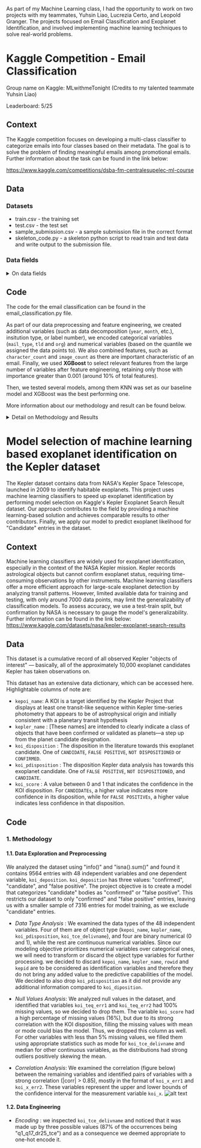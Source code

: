 As part of my Machine Learning class, I had the opportunity to work on two projects with my teammates, Yuhsin Liao, Lucrezia Certo, and Leopold Granger. The projects focused on Email Classification and Exoplanet Identification, and involved implementing machine learning techniques to solve real-world problems. 

# Kaggle Competition - Email Classification 
Group name on Kaggle: MLwithmeTonight (Credits to my talented teammate Yuhsin Liao)

Leaderboard: 5/25

## Context
The Kaggle competition focuses on developing a multi-class classifier to categorize emails into four classes based on their metadata. The goal is to solve the problem of finding meaningful emails among promotional emails. Further information about the task can be found in the link below: 

https://www.kaggle.com/competitions/dsba-fm-centralesupelec-ml-course

## Data
### Datasets

- train.csv - the training set
- test.csv - the test set
- sample_submission.csv - a sample submission file in the correct format
- skeleton_code.py - a skeleton python script to read train and test data and write output to the submission file.


### Data fields
<details>
  <summary> On data fields </summary>
  
  - Id - the id of the email
  - date - date and time at which mail was received
  - org - the organisation of the sender
  - tld - top-level domain of the sender's organisation
  - ccs - number of people cc'd in the email
  - bcced - is the receiver bcc'd in the email
  - mail_type - the type of the mail body
  - images - number of images in the mail body
  - urls - number of urls in the mail body
  - salutations - is salutation used in the email?
  - designation - is designation of the sender mentioned in the email?
  - chars_in_subject - number of characters in the email's subject
  - chars_in_body - number of characters in the email's body
  - label - the label of the email
  
</details>

## Code
The code for the email classification can be found in the email_classification.py file. 

As part of our data preprocessing and feature engineering, we created additional variables (such as data decomposition (`year`, `month`, etc.), insitution type, or label number), we encoded categorical variables (`mail_type`, `tld` and `org`) and numerical variables (based on the quantile we assigned the data points to). We also combined features, such as `character_count` and `image_count` as there are important characteristic of an email. Finally, we used **XGBoost** to select relevant features from the large number of variables after feature engineering, retaining only those with importance greater than 0.001 (around 10% of total features). 

Then, we tested several models, among them KNN was set as our baseline model and XGBoost was the best performing one. 

More information about our methodology and result can be found below. 

<details>

<summary> Detail on Methodology and Results </summary>

### 1. Methodology

#### 1.1. Data Exploration

After analysing the dataset, we found that:
- The date variable should be transformed into a date type so to be able to extract more specific information like the month or the day of the week the email was sent. 
- Considering that the aim is to run a classification model on the data, the categorical variables will have to go through some form of encoding.  
- We needed to investigate the distributions of the numerical variables to understand whether some transformation was needed.
- There were few NAs (4% max of the total rows). We decided not to delete them as they still hold information and instead replaced them with either 0 in numerical cases or “not defined” in categorical variables. 
- There were some rows that were exact duplicates with the exception of the label.

#### 1.2. Data Preprocessing

We transformed the `date` column into the appropriate format, datetime type.


#### 1.3. Feature Engineering

- *Date Transformation* : we decided to split the date variable into 5 new variables: `day`, `hour`, `year`, `month` and `weekday`. We did this as we believed there might be some patterns regarding the moment the email has been sent and the type of email. For example updates from the bank/insurance might be sent regularly on a specific day of the week.

- *Categorical Data Encoding* : We performed two types of **encoding** on the object variables. We performed one hot for the `mail_type` because the main information we wanted to focus on was the type associated with the email. Regarding the `org` and `tdl` variables, we performed target-encoding based on each category’s probability to target labels. For example, if the category “facebook” appears in 100 rows, 50 with label 1 and 50 with  label 2, we will create the columns “org_label_1” = 0.5 and “org_label_2” = 0.5.

- *New Variables* : We also performed an additional layer of feature engineering on the tld and org variables. By studying the values of these variables, we noticed that some of them were linked to a certain type of institution ( ex. “centralesupelec” and “iiit” are academic institutions). Because of this, we thought that having variables marking the type of institution the sender belonged to could increase the performance of the model. We then created 4 new variables -  `academic`, `government`, `e-learning` and `travel` - where we hot encoded all the observations that satisfied the belongingness criteria of each type of institution.  

- *Variable Distribution* : To solve the issue of skewness and outliers that strongly biased upward the mean of numerical data, we decided that we needed to retain whether the variable is equal to zero or not, and a general idea of the magnitude of the value. In our opinion a good way to achieve this was to encode these variables based on the quantile they belonged to. Therefore we associated each value to one of 6 bins where: 0-20% → 1, 20-40% → 2, 40-60% → 3 etc. Plus a bin 0 where all the zero values were entered (applied to all the numerical variables with the exception of “chars_in_body” as it did not have any 0 values). Hence, we generated four new variables: `quantile_chars_body`, `quantile_chars_subject` , `quantile_images`, `quantile_urls`.

- *Duplicate issue* : To handle duplicates and overlapping data between the training and test sets, we added 8 new columns initialized to 0 for labels. Using a dictionary, we checked for duplicates in the email, setting the corresponding column to 1 and keeping the current label column at 0. For the test set, we created a "label" column initialized with 9, and applied the same logic. Generated variables: `label_0`, `label_1`, `label_2`, etc.

- *Feature Combination* : We explored combining character count and image count in two ways. Firstly, by taking the maximum value between the quantile of characters and images to determine verbosity or image-heavy nature of an email. Secondly, by applying a log transformation to both character count and image count (log(n char) + log(n images)) to reduce skewness. This helps capture the distinction between emails with different character counts and image counts. Generated Variables: 'image_heavy' (int type), 'log_image_char' (float type).

- *Feature Selection* : We used **XGBoost** to select relevant features from the large number of variables after feature engineering, retaining only those with importance greater than 0.001 (around 10% of total features), mitigating overfitting risk. Lasso Regression and Mutual Information yielded unsatisfactory results compared to our final method.


### 2. Model Tuning and Comparison

#### 2.1. Model Tuning

After feature engineering, we explored different models to evaluate the performance. We splitted the training set with test size = 0.25. We then performed GridSearch to tune the parameters of our models. We evaluate the model by using repeated classified k fold cross-validation, with three repeats and 10 folds.

```python
# Obtaining average performance of the model by using repeated classified k fold cross-validation, with three repeats and 10 folds.
from numpy import mean
from numpy import std
from sklearn.model_selection import cross_val_score
from sklearn.model_selection import RepeatedStratifiedKFold
cv = RepeatedStratifiedKFold(n_splits=10, n_repeats=3, random_state=1)
n_scores = cross_val_score(xg_top, x_top_feat, y, scoring='accuracy', cv=cv, n_jobs=-1, error_score='raise')
# report performance
print('Accuracy: %.3f (%.3f)' % (mean(n_scores), std(n_scores)))
```
We tested : 
- KNN
- RandomForest
- SVM
- XGBoost
- Gradient Boosting

We used KNN as our baseline model, initially achieving an accuracy of 0.4284 with n_neighbors = 3. Tuning n_neighbors to 30 improved accuracy to 0.5152, and using a Lasso model for feature selection further improved it to 0.5155. Cross-validation yielded an accuracy of 0.51993 on the Kaggle test set.

Our best performing model was XGBoost, initially achieving an accuracy of 0.605 without tuning. After feature selection and parameter tuning using RandomizedSearchCV, we obtained an accuracy of 0.6102 on our own test set and 0.598 on the Kaggle test set. Addressing duplicates in the dataset also contributed to the score improvement.


#### 2.2. Results

| Model  | Train Set Score after tuning | Test Set Score |
| ------------- | ------------- | ------------- |
| KNN  | 0.5155 | 0.5199 |
| XGBoost  | 0.6102 | 0.5983 |
| XGBoost/Duplicates  | 0.8877 | 0.7031 |
| SVM | 0.5975  | 0.5744 |
| RadomForest | 0.6026 | 0.5933 |

</details>



# Model selection of machine learning based exoplanet identification on the Kepler dataset

The Kepler dataset contains data from NASA's Kepler Space Telescope, launched in 2009 to identify habitable exoplanets. This project uses machine learning classifiers to speed up exoplanet identification by performing model selection on Kaggle's Kepler Exoplanet Search Result dataset. Our approach contributes to the field by providing a machine learning-based solution and achieves comparable results to other contributors. Finally, we apply our model to predict exoplanet likelihood for "Candidate" entries in the dataset.

## Context 
Machine learning classifiers are widely used for exoplanet identification, especially in the context of the NASA Kepler mission. Kepler records astrological objects but cannot confirm exoplanet status, requiring time-consuming observations by other instruments. Machine learning classifiers offer a more efficient approach for large-scale exoplanet detection by analyzing transit patterns. However, limited available data for training and testing, with only around 7000 data points, may limit the generalizability of classification models. To assess accuracy, we use a test-train split, but confirmation by NASA is necessary to gauge the model's generalizability. Further information can be found in the link below: 
https://www.kaggle.com/datasets/nasa/kepler-exoplanet-search-results

## Data

This dataset is a cumulative record of all observed Kepler "objects of interest" — basically, all of the approximately 10,000 exoplanet candidates Kepler has taken observations on.

This dataset has an extensive data dictionary, which can be accessed here. Highlightable columns of note are:

- `kepoi_name`: A KOI is a target identified by the Kepler Project that displays at least one transit-like sequence within Kepler time-series photometry that appears to be of astrophysical origin and initially consistent with a planetary transit hypothesis
- `kepler_name` : [These names] are intended to clearly indicate a class of objects that have been confirmed or validated as planets—a step up from the planet candidate designation.
- `koi_disposition` : The disposition in the literature towards this exoplanet candidate. One of `CANDIDATE`, `FALSE POSITIVE`, `NOT DISPOSITIONED` or `CONFIRMED`.
- `koi_pdisposition` : The disposition Kepler data analysis has towards this exoplanet candidate. One of `FALSE POSITIVE`, `NOT DISPOSITIONED`, and `CANDIDATE`.
- `koi_score` : A value between 0 and 1 that indicates the confidence in the KOI disposition. For `CANDIDATEs`, a higher value indicates more confidence in its disposition, while for `FALSE POSITIVEs`, a higher value indicates less confidence in that disposition.

## Code

### 1. Methodology

#### 1.1. Data Exploration and Preprocessing

We analyzed the dataset using "info()" and "isna().sum()" and found it contains 9564 entries with 48 independent variables and one dependent variable, `koi_deposition`. `koi_deposition` has three values: "confirmed", "candidate", and "false positive". The project objective is to create a model that categorizes "candidate" bodies as "confirmed" or "false positive". This restricts our dataset to only "confirmed" and "false positive" entries, leaving us with a smaller sample of 7316 entries for model training, as we exclude "candidate" entries.

- *Data Type Analysis* : We examined the data types of the 48 independent variables. Four of them are of object type (`kepoi_name`, `kepler_name`, `koi_pdisposition`, `koi_tce_delivname`), and four are binary numerical (0 and 1), while the rest are continuous numerical variables. Since our modeling objective prioritizes numerical variables over categorical ones, we will need to transform or discard the object type variables for further processing. we decided to discard `kepoi_name`, `kepler_name`, `rowid` and `kepid` are to be considered as identification variables and therefore they do not bring any added value to the predictive capabilities of the model. We decided to also drop `koi_pdisposition` as it did not provide any additional information compared to `koi_diposition`.

- *Null Values Analysis*: We analyzed null values in the dataset, and identified that variables `koi_teq_err1` and `koi_teq_err2` had 100% missing values, so we decided to drop them. The variable `koi_score` had a high percentage of missing values (16%), but due to its strong correlation with the KOI disposition, filling the missing values with mean or mode could bias the model. Thus, we dropped this column as well. For other variables with less than 5% missing values, we filled them using appropriate statistics such as mode for `koi_tce_delivname` and median for other continuous variables, as the distributions had strong outliers positively skewing the mean.

- *Correlation Analysis*: We examined the correlation (figure below) between the remaining variables and identified pairs of variables with a strong correlation (|corr| > 0.85), mostly in the format of `koi_x_err1` and `koi_x_err2`. These variables represent the upper and lower bounds of the confidence interval for the measurement variable `koi_x`.
![alt text](https://github.com/ClaraBsnd/FML/blob/main/corr.png?raw=true)


#### 1.2. Data Engineering 

- *Encoding* : we inspected `koi_tce_delivname` and noticed that it was made up by three possible values (87% of the occurrences being "q1_q17_dr25_tce") and as a consequence we deemed appropriate to one-hot encode it.


